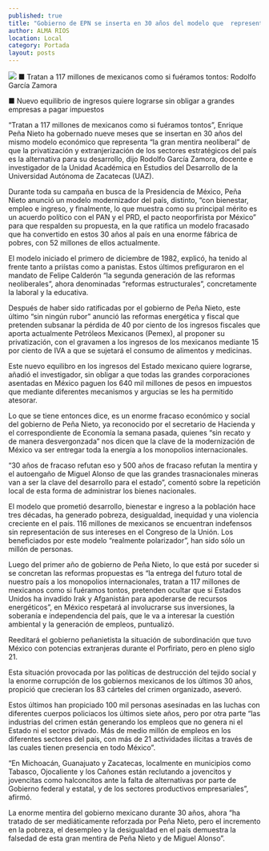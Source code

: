 ```yaml
---
published: true
title: "Gobierno de EPN se inserta en 30 años del modelo que  representa “la gran mentira neoliberal”: académico "
author: ALMA RIOS
location: Local
category: Portada
layout: posts
---
```


![](http://i.imgur.com/kwkXQKcm.jpg)
■ Tratan a 117 millones de mexicanos como si fuéramos tontos: Rodolfo García Zamora

■ Nuevo equilibrio de ingresos quiere lograrse sin obligar a grandes empresas a pagar impuestos

“Tratan a 117 millones de mexicanos como si fuéramos tontos”, Enrique Peña Nieto ha gobernado nueve meses que se insertan en 30 años del mismo modelo económico que representa “la gran mentira neoliberal” de que la privatización y extranjerización de los sectores estratégicos del país es la alternativa para su desarrollo, dijo Rodolfo García Zamora, docente e investigador de la Unidad Académica en Estudios del Desarrollo de la Universidad Autónoma de Zacatecas (UAZ).

Durante toda su campaña en busca de la Presidencia de México, Peña Nieto anunció un modelo modernizador del país, distinto, “con bienestar, empleo e ingreso, y finalmente, lo que muestra como su principal mérito es un acuerdo político con el PAN y el PRD, el pacto neoporfirista por México” para que respalden su propuesta, en la que ratifica un modelo fracasado que ha convertido en estos 30 años al país en una enorme fábrica de pobres, con 52 millones de ellos actualmente.

El modelo iniciado el primero de diciembre de 1982, explicó, ha tenido al frente tanto a priístas como a panistas. Estos últimos prefiguraron en el mandato de Felipe Calderón “la segunda generación de las reformas neoliberales”, ahora denominadas “reformas estructurales”, concretamente la laboral y la educativa.

Después de haber sido ratificadas por el gobierno de Peña Nieto, este último “sin ningún rubor” anunció las reformas energética y fiscal que pretenden subsanar la pérdida de 40 por ciento de los ingresos fiscales que aporta actualmente Petróleos Mexicanos (Pemex), al proponer su privatización, con el gravamen a los ingresos de los mexicanos mediante 15 por ciento de IVA a que se sujetará el consumo de alimentos y medicinas.

Este nuevo equilibro en los ingresos del Estado mexicano quiere lograrse, añadió el investigador, sin obligar a que todas las grandes corporaciones asentadas en México paguen los 640 mil millones de pesos en impuestos que mediante diferentes mecanismos y argucias se les ha permitido atesorar.

Lo que se tiene entonces dice, es un enorme fracaso económico y social del gobierno de Peña Nieto, ya reconocido por el secretario de Hacienda y el correspondiente de Economía la semana pasada, quienes “sin recato y de manera desvergonzada” nos dicen que la clave de la modernización de México va ser entregar toda la energía a los monopolios internacionales.

“30 años de fracaso refutan eso y 500 años de fracaso refutan la mentira y el autoengaño de Miguel Alonso de que las grandes trasnacionales mineras van a ser la clave del desarrollo para el estado”, comentó sobre la repetición local de esta forma de administrar los bienes nacionales.

El modelo que prometió desarrollo, bienestar e ingreso a la población hace tres décadas, ha generado pobreza, desigualdad, inequidad y una violencia creciente en el país. 116 millones de mexicanos se encuentran indefensos sin representación de sus intereses en el Congreso de la Unión. Los beneficiados por este modelo “realmente polarizador”, han sido sólo un millón de personas.

Luego del primer año de gobierno de Peña Nieto, lo que está por suceder si se concretan las reformas propuestas es “la entrega del futuro total de nuestro país a los monopolios internacionales, tratan a 117 millones de mexicanos como si fuéramos tontos, pretenden ocultar que si Estados Unidos ha invadido Irak y Afganistán para apoderarse de recursos energéticos”, en México respetará al involucrarse sus inversiones, la soberanía e independencia del país, que le va a interesar la cuestión ambiental y la generación de empleos, puntualizó.

Reeditará el gobierno peñanietista la situación de subordinación que tuvo México con potencias extranjeras durante el Porfiriato, pero en pleno siglo 21. 

Esta situación provocada por las políticas de destrucción del tejido social y la enorme corrupción de los gobiernos mexicanos de los últimos 30 años, propició que crecieran los 83 cárteles del crimen organizado, aseveró.

Estos últimos han propiciado 100 mil personas asesinadas en las luchas con diferentes cuerpos policiacos los últimos siete años, pero por otra parte “las industrias del crimen están generando los empleos que no genera ni el Estado ni el sector privado. Más de medio millón de empleos en los diferentes sectores del país, con más de 21 actividades ilícitas a través de las cuales tienen  presencia en todo México”.

“En Michoacán, Guanajuato y Zacatecas, localmente en municipios como Tabasco, Ojocaliente y los Cañones están reclutando a jovencitos y jovencitas como halconcitos ante la falta de alternativas por parte de Gobierno federal y estatal, y de los sectores productivos empresariales”, afirmó.

La enorme mentira del gobierno mexicano durante 30 años, ahora “ha tratado de ser mediáticamente reforzada por Peña Nieto, pero el incremento en la pobreza, el desempleo y la desigualdad en el país demuestra la falsedad de esta gran mentira de Peña Nieto y de Miguel Alonso”.
